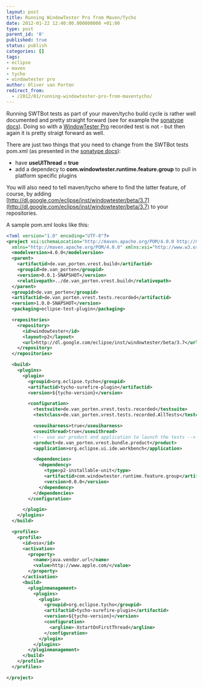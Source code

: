 ```yaml
---
layout: post
title: Running WindowTester Pro from Maven/Tycho
date: 2012-01-22 12:40:00.000000000 +01:00
type: post
parent_id: '0'
published: true
status: publish
categories: []
tags:
- eclipse
- maven
- tycho
- windowtester pro
author: Oliver van Porten
redirect_from:
  - /2012/01/running-windowtester-pro-from-maventycho/
---
```

Running SWTBot tests as part of your maven/tycho build cycle is rather well documented and pretty straight forward (see for example the [sonatype docs](https://docs.sonatype.org/display/TYCHO/How+to+run+SWTBot+tests+with+Tycho)). Doing so with a [WindowTester Pro](http://code.google.com/javadevtools/wintester/html/index.html) recorded test is not - but then again it is pretty straigt forward as well.

There are just two things that you need to change from the SWTBot tests pom.xml (as presented in the [sonatype docs](https://docs.sonatype.org/display/TYCHO/How+to+run+SWTBot+tests+with+Tycho)):

*   have **useUIThread = true**
*   add a dependecy to **com.windowtester.runtime.feature.group** to pull in platform specific plugins

You will also need to tell maven/tycho where to find the latter feature, of course, by adding  
[http://dl.google.com/eclipse/inst/windowtester/beta/3.7](http://dl.google.com/eclipse/inst/windowtester/beta/3.7) to your  
repositories.

A sample pom.xml looks like this:

``` xml
<?xml version="1.0" encoding="UTF-8"?>
<project xsi:schemaLocation="http://maven.apache.org/POM/4.0.0 http://maven.apache.org/xsd/maven-4.0.0.xsd"
  xmlns="http://maven.apache.org/POM/4.0.0" xmlns:xsi="http://www.w3.org/2001/XMLSchema-instance">
  <modelversion>4.0.0</modelversion>
  <parent>
    <artifactid>de.van_porten.vrest.build</artifactid>
    <groupid>de.van_porten</groupid>
    <version>0.0.1-SNAPSHOT</version>
    <relativepath>../de.van_porten.vrest.build</relativepath>
  </parent>
  <groupid>de.van_porten</groupid>
  <artifactid>de.van_porten.vrest.tests.recorded</artifactid>
  <version>1.0.0-SNAPSHOT</version>
  <packaging>eclipse-test-plugin</packaging>

  <repositories>
    <repository>
      <id>windowtester</id>
      <layout>p2</layout>
      <url>http://dl.google.com/eclipse/inst/windowtester/beta/3.7</url>
    </repository>
  </repositories>

  <build>
    <plugins>
      <plugin>
        <groupid>org.eclipse.tycho</groupid>
        <artifactid>tycho-surefire-plugin</artifactid>
        <version>${tycho-version}</version>

        <configuration>
          <testsuite>de.van_porten.vrest.tests.recorded</testsuite>
          <testclass>de.van_porten.vrest.tests.recorded.AllTests</testclass>

          <useuiharness>true</useuiharness>
          <useuithread>true</useuithread>
          <!-- use our product and application to launch the tests -->
          <product>de.van_porten.vrest.bundle.product</product>
          <application>org.eclipse.ui.ide.workbench</application>

          <dependencies>
            <dependency>
              <type>p2-installable-unit</type>
              <artifactid>com.windowtester.runtime.feature.group</artifactid>
              <version>0.0.0</version>
            </dependency>
          </dependencies>
        </configuration>

      </plugin>
    </plugins>
  </build>

  <profiles>
    <profile>
      <id>osx</id>
      <activation>
        <property>
          <name>java.vendor.url</name>
          <value>http://www.apple.com/</value>
        </property>
      </activation>
      <build>
        <pluginmanagement>
          <plugins>
            <plugin>
              <groupid>org.eclipse.tycho</groupid>
              <artifactid>tycho-surefire-plugin</artifactid>
              <version>${tycho-version}</version>
              <configuration>
                <argline>-XstartOnFirstThread</argline>
              </configuration>
            </plugin>
          </plugins>
        </pluginmanagement>
      </build>
    </profile>
  </profiles>

</project>
```